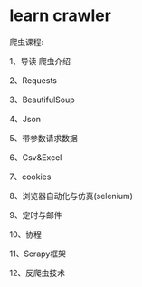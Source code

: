 # learn crawler

爬虫课程:

1、导读 爬虫介绍

2、Requests

3、BeautifulSoup

4、Json

5、带参数请求数据

6、Csv&Excel

7、cookies

8、浏览器自动化与仿真(selenium)

9、定时与邮件

10、协程

11、Scrapy框架

12、反爬虫技术
